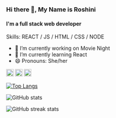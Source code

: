 ### Hi there 👋, My Name is Roshini 
#### I'm a full stack web developer 

Skills: REACT / JS / HTML / CSS / NODE

- 🔭 I’m currently working on Movie Night 
- 🌱 I’m currently learning React 
- 😄 Pronouns: She/her 


[<img src='https://cdn.jsdelivr.net/npm/simple-icons@3.0.1/icons/github.svg' alt='github' color ='white' height='20'>](https://github.com/roshnirajan1106)  [<img src='https://cdn.jsdelivr.net/npm/simple-icons@3.0.1/icons/linkedin.svg' alt='linkedin' color ='white'  height='20'>](https://www.linkedin.com/in/roshini-rajan-353505193/)  [<img src='https://cdn.jsdelivr.net/npm/simple-icons@3.0.1/icons/twitter.svg' alt='twitter' color ='white'  height='20'>](https://twitter.com/Roshnirajan5)  

[![Top Langs](https://github-readme-stats.vercel.app/api/top-langs/?username=roshnirajan1106)](https://github.com/anuraghazra/github-readme-stats)

![GitHub stats](https://github-readme-stats.vercel.app/api?username=roshnirajan1106&show_icons=true)  

![GitHub streak stats](https://github-readme-streak-stats.herokuapp.com/?user=roshnirajan1106)  


